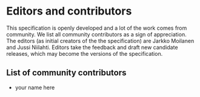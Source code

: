 # Editors and contributors

This specification is openly developed and a lot of the work comes from community. We list all community contributors as a sign of appreciation. The editors (as initial creators of the the specification) are Jarkko Moilanen and Jussi Niilahti. Editors take the feedback and draft new candidate releases, which may become the versions of the specification. 

## List of community contributors 

* your name here

